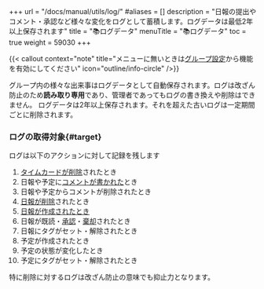 +++
url = "/docs/manual/utils/log/"
#aliases = []
description = "日報の提出やコメント・承認など様々な変化をログとして蓄積します。ログデータは最低2年以上保存されます"
title = "📚ログデータ"
menuTitle = "📚ログデータ"
toc = true
weight = 59030
+++

{{< callout context="note" title="メニューに無いときは[グループ設定](/docs/setup/setting-group/#optionalFunction)から機能を有効にしてください" icon="outline/info-circle" />}}

グループ内の様々な出来事はログデータとして自動保存されます。ログは改ざん防止のため**読み取り専用**であり、管理者であってもログの書き換えや削除はできません。
ログデータは2年以上保存されます。それを超えた古いログは一定期間ごとに削除されます。

### ログの取得対象{#target}

ログは以下のアクションに対して記録を残します

1. [タイムカードが削除](/docs/manual/timecard/list/#remove)されたとき
2. 日報や予定に[コメントが書かれた](/docs/manual/read-report/state/#comment)とき
3. 日報や予定からコメントが削除されたとき
4. [日報が削除](/docs/manual/read-report/removereport/)されたとき
5. [日報が作成されたとき](/docs/manual/write-report/write/)
6. 日報が既読・[承認](/docs/manual/read-report/state/#agree)・[棄却](/docs/manual/read-report/state/#reject)されたとき
7. 日報にタグがセット・解除されたとき
8. 予定が作成されたとき
9. 予定の状態が変化したとき
10. 予定にタグがセット・解除されたとき

特に削除に対するログは改ざん防止の意味でも抑止力となります。
